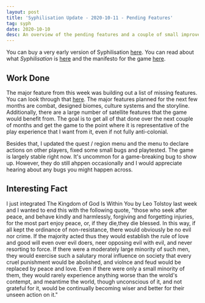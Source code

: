 ```yaml
---
layout: post
title: 'Syphilisation Update - 2020-10-11 - Pending Features'
tag: syph
date: 2020-10-10
desc: An overview of the pending features and a couple of small improvements.
---
```



You can buy a very early version of Syphilisation [here](https://whynotgames.itch.io/nikhil-murthys-syphilisation). You can read about what *Syphilisation* is [here](/blog/syph/announce) and the manifesto for the game [here](/blog/syph/newManifesto).

## Work Done

The major feature from this week was building out a list of missing features. You can look through that [here](/blog/syph/feature). The major features planned for the next few months are combat, designed biomes, culture systems and the storyline. Additionally, there are a large number of satellite features that the game would benefit from. The goal is to get all of that done over the next couple of months and get the game to the point where it is representative of the play experience that I want from it, even if not fully anti-colonial.


Besides that, I updated the quest / region menu and the menu to declare actions on other players, fixed some small bugs and playtested. The game is largely stable right now. It's uncommon for a game-breaking bug to show up. However, they do still ahppen occasionally and I would appreciate hearing about any bugs you might happen across.

## Interesting Fact

I just integrated The Kingdom of God Is Within You by Leo Tolstoy last week and I wanted to end this with the following quote, "those who seek after peace, and behave kindly and harmlessly, forgiving and forgetting injuries, for the most part enjoy peace, or, if they die,they die blessed. In this way, if all kept the ordinance of non-resistance, there would obviously be no evil nor crime. If the majority acted thus they would establish the rule of love and good will even over evil doers, neer opposing evil with evil, and never resorting to force. If there were a moderately large minority of such men, they would exercise such a salutary moral influence on society that every cruel punishment would be abolished, and violnce and feud would be replaced by peace and love. Even if there were only a small minority of them, they would rarely experience anything worse than the wrold's contempt, and meantime the world, though unconscious of it, and not grateful for it, would be continually becoming wiser and better for their unseen action on it."

